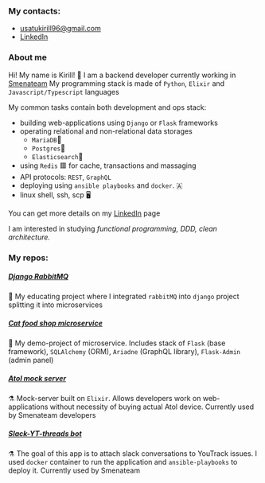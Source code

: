 ### My contacts: 
- <usatukirill96@gmail.com>
- [LinkedIn](https://www.linkedin.com/in/%D0%BA%D0%B8%D1%80%D0%B8%D0%BB%D0%BB-%D0%B8%D0%B2%D0%B0%D0%BD%D0%BE%D0%B2-7b2664204/)

### About me
Hi! My name is Kirill! 👋
I am a backend developer currently working in [Smenateam](https://github.com/smenateam)
My programming stack is made of `Python`, `Elixir` and `Javascript/Typescript` languages

My common tasks contain both development and ops stack: 

* building web-applications using `Django` or `Flask` frameworks
* operating relational and non-relational data storages
     * `MariaDB`🌊
     * `Postgres`🐘
     * `Elasticsearch`🔎
* using `Redis` 🟥 for cache, transactions and massaging
* API protocols: `REST`, `GraphQL`
* deploying using `ansible playbooks` and `docker`. 🇦
* linux shell, ssh, scp 🖥️

You can get more details on my [LinkedIn](https://www.linkedin.com/in/%D0%BA%D0%B8%D1%80%D0%B8%D0%BB%D0%BB-%D0%B8%D0%B2%D0%B0%D0%BD%D0%BE%D0%B2-7b2664204/) page


I am interested in studying *functional programming, DDD, clean architecture.*

### My repos:

##### [Django RabbitMQ](https://github.com/USATUKirill96/rabbitMQ)
🐍 My educating project where I integrated `rabbitMQ` into `django` project splitting it into microservices

##### [Cat food shop microservice](https://github.com/USATUKirill96/cat_food_orders)
🐍 My demo-project of microservice. Includes stack of `Flask` (base framework), `SQLAlchemy` (ORM), `Ariadne` (GraphQL library), `Flask-Admin` (admin panel)

##### [Atol mock server](https://github.com/USATUKirill96/atol_mock_server)
⚗️ Mock-server built on `Elixir`. Allows developers work on web-applications without necessity of buying actual Atol device. Currently used by Smenateam developers

##### [Slack-YT-threads bot](https://github.com/USATUKirill96/Slack-YT-threads)
⚗️ The goal of this app is to attach slack conversations to YouTrack issues. I used `docker` container to run the application and `ansible-playbooks` to deploy it. Currently used by Smenateam
